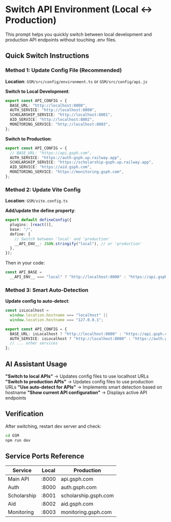 # Switch API Environment (Local ↔ Production)

This prompt helps you quickly switch between local development and production API endpoints without touching .env files.

## Quick Switch Instructions

### Method 1: Update Config File (Recommended)

**Location**: `GSM/src/config/environment.ts` or `GSM/src/config/api.js`

**Switch to Local Development**:

```typescript
export const API_CONFIG = {
  BASE_URL: "http://localhost:8000",
  AUTH_SERVICE: "http://localhost:8000",
  SCHOLARSHIP_SERVICE: "http://localhost:8001",
  AID_SERVICE: "http://localhost:8002",
  MONITORING_SERVICE: "http://localhost:8003",
};
```

**Switch to Production**:

```typescript
export const API_CONFIG = {
  // BASE_URL: "https://api.gsph.com",
  AUTH_SERVICE: "https://auth-gsph.up.railway.app",
  SCHOLARSHIP_SERVICE: "https://scholarship-gsph.up.railway.app",
  AID_SERVICE: "https://aid.gsph.com",
  MONITORING_SERVICE: "https://monitoring.gsph.com",
};
```

### Method 2: Update Vite Config

**Location**: `GSM/vite.config.ts`

**Add/update the define property**:

```typescript
export default defineConfig({
  plugins: [react()],
  base: "/",
  define: {
    // Switch between 'local' and 'production'
    __API_ENV__: JSON.stringify("local"), // or 'production'
  },
});
```

Then in your code:

```typescript
const API_BASE =
  __API_ENV__ === "local" ? "http://localhost:8000" : "https://api.gsph.com";
```

### Method 3: Smart Auto-Detection

**Update config to auto-detect**:

```typescript
const isLocalhost =
  window.location.hostname === "localhost" ||
  window.location.hostname === "127.0.0.1";

export const API_CONFIG = {
  BASE_URL: isLocalhost ? "http://localhost:8000" : "https://api.gsph.com",
  AUTH_SERVICE: isLocalhost ? "http://localhost:8000" : "https://auth.gsph.com",
  // ... other services
};
```

## AI Assistant Usage

**"Switch to local APIs"** → Updates config files to use localhost URLs
**"Switch to production APIs"** → Updates config files to use production URLs
**"Use auto-detect for APIs"** → Implements smart detection based on hostname
**"Show current API configuration"** → Displays active API endpoints

## Verification

After switching, restart dev server and check:

```bash
cd GSM
npm run dev
```

## Service Ports Reference

| Service     | Local | Production           |
| ----------- | ----- | -------------------- |
| Main API    | :8000 | api.gsph.com         |
| Auth        | :8000 | auth.gsph.com        |
| Scholarship | :8001 | scholarship.gsph.com |
| Aid         | :8002 | aid.gsph.com         |
| Monitoring  | :8003 | monitoring.gsph.com  |
